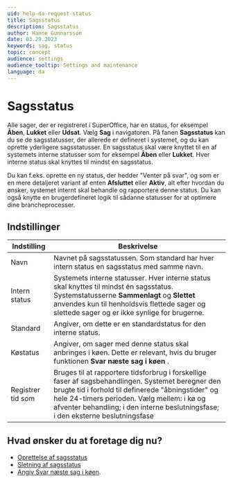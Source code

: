 ```yaml
---
uid: help-da-request-status
title: Sagsstatus
description: Sagsstatus
author: Hanne Gunnarsson
date: 03.29.2023
keywords: sag, status
topic: concept
audience: settings
audience_tooltip: Settings and maintenance
language: da
---
```


# Sagsstatus

Alle sager, der er registreret i SuperOffice, har en status, for eksempel **Åben**, **Lukket** eller **Udsat**. Vælg **Sag** i navigatoren. På fanen **Sagsstatus** kan du se de sagsstatusser, der allerede er defineret i systemet, og du kan oprette yderligere sagsstatusser. En sagsstatus skal være knyttet til en af systemets interne statusser som for eksempel **Åben** eller **Lukket**. Hver interne status skal knyttes til mindst én sagsstatus.

Du kan f.eks. oprette en ny status, der hedder "Venter på svar", og som er en mere detaljeret variant af enten **Afsluttet** eller **Aktiv**, alt efter hvordan du ønsker, systemet internt skal behandle og rapportere denne status. Du kan også knytte en brugerdefineret logik til sådanne statusser for at optimere dine brancheprocesser.

## Indstillinger

| Indstilling | Beskrivelse |
|---|---|
| Navn | Navnet på sagsstatussen. Som standard har hver intern status en sagsstatus med samme navn. |
| Intern status | Systemets interne statusser. Hver interne status skal knyttes til mindst én sagsstatus. Systemstatusserne **Sammenlagt** og **Slettet** anvendes kun til henholdsvis flettede sager og slettede sager og er ikke synlige for brugerne. |
| Standard | Angiver, om dette er en standardstatus for den interne status. |
| Køstatus | Angiver, om sager med denne status skal anbringes i køen. Dette er relevant, hvis du bruger funktionen **Svar næste sag i køen** . |
| Registrer tid som | Bruges til at rapportere tidsforbrug i forskellige faser af sagsbehandlingen. Systemet beregner den brugte tid i forhold til definerede "åbningstider" og hele 24-timers perioden. Vælg mellem: i kø og afventer behandling; i den interne beslutningsfase; i den eksterne beslutningsfase |

## Hvad ønsker du at foretage dig nu?

* [Oprettelse af sagsstatus][1]
* [Sletning af sagsstatus][2]
* [Angiv Svar næste sag i køen][3].

<!-- Referenced links -->
[1]: create.md
[2]: delete.md
[3]: ../next-in-queue.md

<!-- Referenced images -->

